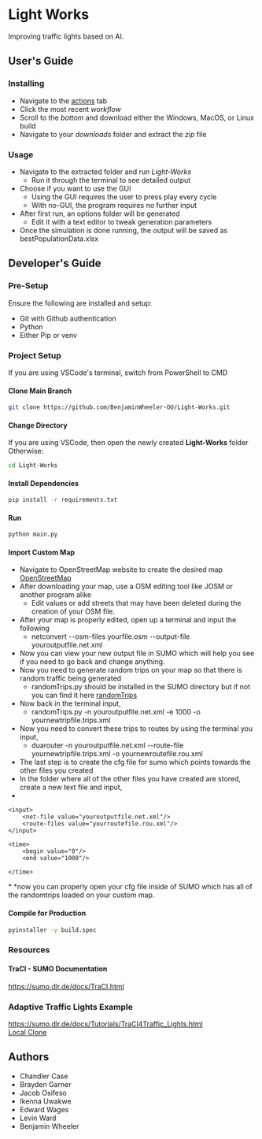 # Light Works

Improving traffic lights based on AI.

## User's Guide

### Installing
* Navigate to the [actions](https://github.com/BenjaminWheeler-OU/Light-Works/actions/) tab
* Click the most recent *workflow*
* Scroll to the *bottom* and download either the Windows, MacOS, or Linux build
* Navigate to your *downloads* folder and extract the *zip* file

### Usage
* Navigate to the extracted folder and run *Light-Works*
    * Run it through the terminal to see detailed output
* Choose if you want to use the GUI
    * Using the GUI requires the user to press play every cycle
    * With no-GUI, the program requires no further input
* After first run, an options folder will be generated
    * Edit it with a text editor to tweak generation parameters
* Once the simulation is done running, the output will be saved as bestPopulationData.xlsx

## Developer's Guide

### Pre-Setup
Ensure the following are installed and setup: 
* Git with Github authentication
* Python
* Either Pip or venv

### Project Setup
If you are using VSCode's terminal, switch from PowerShell to CMD

#### Clone Main Branch
```sh
git clone https://github.com/BenjaminWheeler-OU/Light-Works.git
```

#### Change Directory
If you are using VSCode, then open the newly created **Light-Works** folder  
Otherwise:
```sh
cd Light-Works
```

#### Install Dependencies
```sh
pip install -r requirements.txt
```

#### Run
```sh
python main.py
```
#### Import Custom Map
* Navigate to OpenStreetMap website to create the desired map [OpenStreetMap](https://www.openstreetmap.org)
* After downloading your map, use a OSM editing tool like JOSM or another program alike
    * Edit values or add streets that may have been deleted during the creation of your OSM file.
* After your map is properly edited, open up a terminal and input the following
    * netconvert --osm-files yourfile.osm --output-file youroutputfile.net.xml
* Now you can view your new output file in SUMO which will help you see if you need to go back and change anything.
* Now you need to generate random trips on your map so that there is random traffic being generated
   * randomTrips.py should be installed in the SUMO directory but if not you can find it here [randomTrips](https://github.com/eclipse-sumo/sumo/blob/main/tools/randomTrips.py)
* Now back in the terminal input,
    * randomTrips.py -n youroutputfile.net.xml  -e 1000 -o yournewtripfile.trips.xml
* Now you need to convert these trips to routes by using the terminal you input,
    * duarouter -n youroutputfile.net.xml --route-file yournewtripfile.trips.xml -o yournewroutefile.rou.xml
* The last step is to create the cfg file for sumo which points towards the other files you created
* In the folder where all of the other files you have created are stored, create a new text file and input, 
* <?xml version = "1.0" encoding="iso-8859-1"?>

<configuration xmlns:xsi="http://www.w3.org/2001/XMLSchema-instance" xsi:noNamespaceSchemaLocation="http://sumo.dlr.de/xsd/sumoConfiguration.xsd">

    <input>
        <net-file value="youroutputfile.net.xml"/>
        <route-files value="yourroutefile.rou.xml"/>
    </input>

    <time>
        <begin value="0"/>
        <end value="1000"/>

    </time>

</configuration>
*
*now you can properly open your cfg file inside of SUMO which has all of the randomtrips loaded on your custom map.


#### Compile for Production
```sh
pyinstaller -y build.spec
```

### Resources

#### TraCI - SUMO Documentation
https://sumo.dlr.de/docs/TraCI.html

### Adaptive Traffic Lights Example
https://sumo.dlr.de/docs/Tutorials/TraCI4Traffic_Lights.html  
[Local Clone](example/example.py)

## Authors

* Chandler Case
* Brayden Garner
* Jacob Osifeso
* Ikenna Uwakwe
* Edward Wages
* Levin Ward
* Benjamin Wheeler
